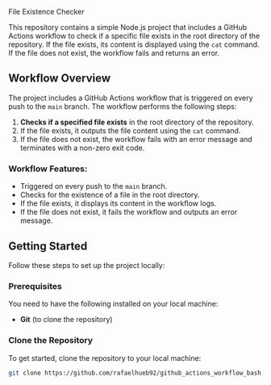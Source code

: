  File Existence Checker

This repository contains a simple Node.js project that includes a GitHub Actions workflow to check if a specific file exists in the root directory of the repository. If the file exists, its content is displayed using the `cat` command. If the file does not exist, the workflow fails and returns an error.

## Workflow Overview

The project includes a GitHub Actions workflow that is triggered on every push to the `main` branch. The workflow performs the following steps:

1. **Checks if a specified file exists** in the root directory of the repository.
2. If the file exists, it outputs the file content using the `cat` command.
3. If the file does not exist, the workflow fails with an error message and terminates with a non-zero exit code.

### Workflow Features:
- Triggered on every push to the `main` branch.
- Checks for the existence of a file in the root directory.
- If the file exists, it displays its content in the workflow logs.
- If the file does not exist, it fails the workflow and outputs an error message.

## Getting Started

Follow these steps to set up the project locally:

### Prerequisites

You need to have the following installed on your local machine:
- **Git** (to clone the repository)

### Clone the Repository

To get started, clone the repository to your local machine:

```bash
git clone https://github.com/rafaelhueb92/github_actions_workflow_bash.git